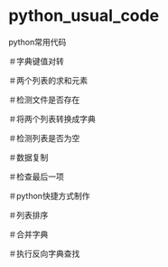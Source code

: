 # python_usual_code
python常用代码

＃字典键值对转

＃两个列表的求和元素

＃检测文件是否存在

＃将两个列表转换成字典

＃检测列表是否为空

＃数据复制

＃检查最后一项

＃python快捷方式制作

＃列表排序

＃合并字典

＃执行反向字典查找
